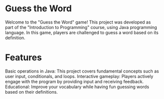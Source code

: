 # Guess the Word

Welcome to the "Guess the Word" game! This project was developed as part of the "Introduction to Programming" course, using Java programming language. In this game, players are challenged to guess a word based on its definition.

# Features

Basic operations in Java: This project covers fundamental concepts such as user input, conditionals, and loops.
Interactive gameplay: Players actively engage with the program by providing input and receiving feedback.
Educational: Improve your vocabulary while having fun guessing words based on their definitions.

